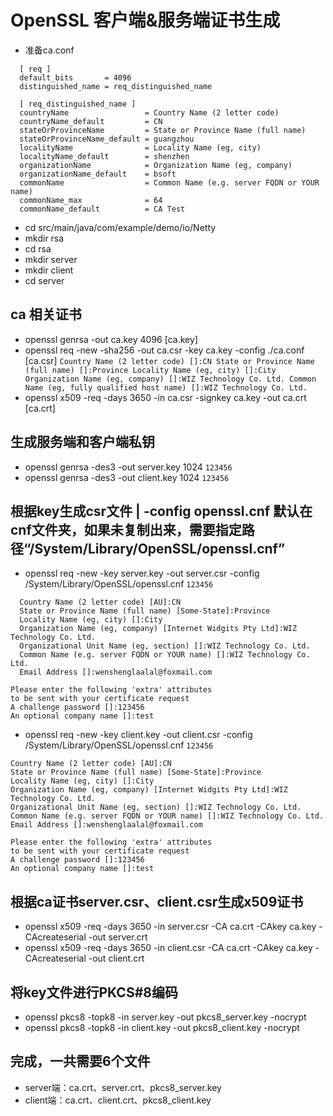# OpenSSL 客户端&服务端证书生成
- 准备ca.conf
```
  [ req ]
  default_bits       = 4096
  distinguished_name = req_distinguished_name

  [ req_distinguished_name ]
  countryName                 = Country Name (2 letter code)
  countryName_default         = CN
  stateOrProvinceName         = State or Province Name (full name)
  stateOrProvinceName_default = guangzhou
  localityName                = Locality Name (eg, city)
  localityName_default        = shenzhen
  organizationName            = Organization Name (eg, company)
  organizationName_default    = bsoft
  commonName                  = Common Name (e.g. server FQDN or YOUR name)
  commonName_max              = 64
  commonName_default          = CA Test
```
- cd src/main/java/com/example/demo/io/Netty
- mkdir rsa
- cd rsa
- mkdir server
- mkdir client
- cd server
## ca 相关证书
- openssl genrsa -out ca.key 4096 [ca.key]
- openssl req -new -sha256 -out ca.csr -key ca.key -config ./ca.conf [ca.csr]
  ``Country Name (2 letter code) []:CN
  State or Province Name (full name) []:Province
  Locality Name (eg, city) []:City
  Organization Name (eg, company) []:WIZ Technology Co. Ltd.
  Common Name (eg, fully qualified host name) []:WIZ Technology Co. Ltd.``
- openssl x509 -req -days 3650 -in ca.csr -signkey ca.key -out ca.crt [ca.crt]
## 生成服务端和客户端私钥
- openssl genrsa -des3 -out server.key 1024
  ``123456``
- openssl genrsa -des3 -out client.key 1024
  ``123456``
## 根据key生成csr文件 | -config openssl.cnf 默认在cnf文件夹，如果未复制出来，需要指定路径“/System/Library/OpenSSL/openssl.cnf”
- openssl req -new -key server.key -out server.csr -config /System/Library/OpenSSL/openssl.cnf
  ``123456``
```
  Country Name (2 letter code) [AU]:CN
  State or Province Name (full name) [Some-State]:Province
  Locality Name (eg, city) []:City
  Organization Name (eg, company) [Internet Widgits Pty Ltd]:WIZ Technology Co. Ltd.
  Organizational Unit Name (eg, section) []:WIZ Technology Co. Ltd.
  Common Name (e.g. server FQDN or YOUR name) []:WIZ Technology Co. Ltd.
  Email Address []:wenshenglaalal@foxmail.com

Please enter the following 'extra' attributes
to be sent with your certificate request
A challenge password []:123456
An optional company name []:test
```
- openssl req -new -key client.key -out client.csr -config /System/Library/OpenSSL/openssl.cnf
  ``123456``
```
Country Name (2 letter code) [AU]:CN
State or Province Name (full name) [Some-State]:Province
Locality Name (eg, city) []:City
Organization Name (eg, company) [Internet Widgits Pty Ltd]:WIZ Technology Co. Ltd.
Organizational Unit Name (eg, section) []:WIZ Technology Co. Ltd.
Common Name (e.g. server FQDN or YOUR name) []:WIZ Technology Co. Ltd.
Email Address []:wenshenglaalal@foxmail.com

Please enter the following 'extra' attributes
to be sent with your certificate request
A challenge password []:123456
An optional company name []:test
```
## 根据ca证书server.csr、client.csr生成x509证书
- openssl x509 -req -days 3650 -in server.csr -CA ca.crt -CAkey ca.key -CAcreateserial -out server.crt
- openssl x509 -req -days 3650 -in client.csr -CA ca.crt -CAkey ca.key -CAcreateserial -out client.crt

## 将key文件进行PKCS#8编码
- openssl pkcs8 -topk8 -in server.key -out pkcs8_server.key -nocrypt
- openssl pkcs8 -topk8 -in client.key -out pkcs8_client.key -nocrypt
## 完成，一共需要6个文件
- server端：ca.crt、server.crt、pkcs8_server.key
- client端：ca.crt、client.crt、pkcs8_client.key
